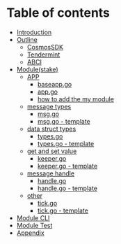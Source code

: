 # Table of contents

* [Introduction](README.md)
* [Outline](Outline/CosmosSDK.md)
  * [CosmosSDK](Outline/CosmosSDK.md)
  * [Tendermint](Outline/Tendermint.md)
  * [ABCI](Outline/ABCI.md)
* [Module(stake)](Module/Architecture.md)  
   * [APP](BaseappAndApp/app-go.md)
       * [baseapp.go](BaseappAndApp/baseapp-go.md)
       * [app.go](BaseappAndApp/app-go.md)
       * [how to add the my module](BaseappAndApp/add-my-module.md)
   * [message types](Module/message/msg-go.md)
      * [msg.go](Module/message/msg-go.md)
      * [msg.go - template](Module/message/msg-go-template.md)
   * [data struct types](Module/types/types-go.md) 
      * [types.go](Module/types/types-go.md)
      * [types.go - template](Module/types/types-go-template.md)
   * [get and set value](Module/keeper/keeper-go.md)
      * [keeper.go](Module/keeper/keeper-go.md) 
      * [keeper.go - template](Module/keeper/keeper-go-template.md)
   * [message handle](Module/handle/handle-go.md)   
      * [handle.go](Module/handle/handle-go.md)
      * [handle.go - template](Module/handle/handle-go-template.md)
   * [other](Module/other)   
      * [tick.go]()
      * [tick.go - template]()
* [Module CLI]()
* [Module Test]()
* [Appendix](Appendix/basicstruct.md)

